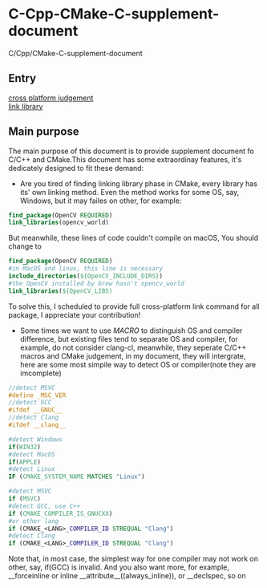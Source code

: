 # C-Cpp-CMake-C-supplement-document
C/Cpp/CMake-C-supplement-document
## Entry
[cross platform judgement](cross_platform.md)    
[link library](library.md)
## Main purpose
The main purpose of this document is to provide supplement document fo C/C++ and CMake.This document has some extraordinay features, it's dedicately designed to fit these demand:
- Are you tired of finding linking library phase in CMake, every library has its' own linking method. Even the method works for some OS, say, Windows, but it may failes on other, for example:
```cmake
find_package(OpenCV REQUIRED)
link_libraries(opencv_world)
```
But meanwhile, these lines of code couldn't compile on macOS, You should change to
```cmake
find_package(OpenCV REQUIRED)
#in MacOS and linux, this line is necessary
include_directories(${OpenCV_INCLUDE_DIRS})
#the OpenCV installed by brew hasn't opencv_world
link_libraries(${OpenCV_LIBS)
```
To solve this, I scheduled to provide full cross-platform link command for all package, I appreciate your contribution!

- Some times we want to use *MACRO* to distinguish OS and compiler difference, but existing files tend to separate OS and compiler, for example, do not consider clang-cl, meanwhile, they seperate C/C++ macros and CMake judgement, in my document, they will intergrate, here are some most simpile way to detect OS or compiler(note they are imcomplete)
```C++
//detect MSVC
#define _MSC_VER
//detect GCC
#ifdef __GNUC__
//detect Clang
#ifdef __clang__
```
```cmake
#detect Windows
if(WIN32)
#detect MacOS
if(APPLE)
#detect Linux
IF (CMAKE_SYSTEM_NAME MATCHES "Linux")

#detect MSVC
if (MSVC)
#detect GCC, use C++
if (CMAKE_COMPILER_IS_GNUCXX)
#or other lang
if (CMAKE_<LANG>_COMPILER_ID STREQUAL "Clang")
#detect Clang
if (CMAKE_<LANG>_COMPILER_ID STREQUAL "Clang")
```
Note that, in most case, the simplest way for one compiler may not work on other, say, if(GCC) is invalid. And you also want more, for example, \_\_forceinline or inline \_\_attribute__((always_inline)), or __declspec, so on
